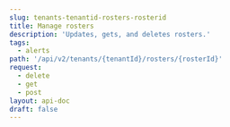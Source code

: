 ```yaml
---
slug: tenants-tenantid-rosters-rosterid
title: Manage rosters
description: 'Updates, gets, and deletes rosters.'
tags:
  - alerts
path: '/api/v2/tenants/{tenantId}/rosters/{rosterId}'
request:
  - delete
  - get
  - post
layout: api-doc
draft: false
---
```


